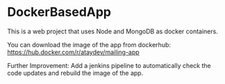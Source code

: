 # DockerBasedApp
This is a web project that uses Node and MongoDB as docker containers.

You can download the image of the app from dockerhub: https://hub.docker.com/r/ataydev/mailing-app

Further Improvement: Add a jenkins pipeline to automatically check the code updates and rebuild the image of the app. 

